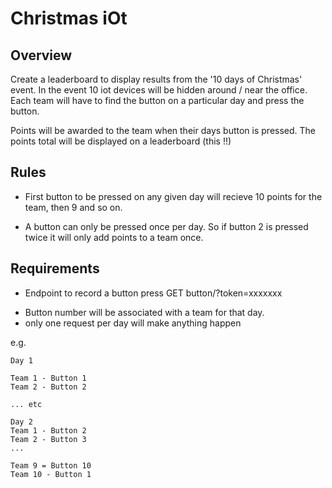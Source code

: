 # Christmas iOt

## Overview

Create a leaderboard to display results from the '10 days of Christmas' event.
In the event 10 iot devices will be hidden around / near the office.  Each team
will have to find the button on a particular day and press the button.

Points will be awarded to the team when their days button is pressed.  The points
total will be displayed on a leaderboard (this !!)


## Rules

- First button to be pressed on any given day will recieve
10 points for the team, then 9 and so on.

- A button can only be pressed once per day.  So if button 2 is pressed twice it
will only add points to a team once.

## Requirements

* Endpoint to record a button press
GET button/<number>?token=xxxxxxx

- Button number will be associated with a team for that day.
- only one request per day will make anything happen

e.g.
```
Day 1

Team 1 - Button 1
Team 2 - Button 2

... etc

Day 2
Team 1 - Button 2
Team 2 - Button 3
...

Team 9 = Button 10
Team 10 - Button 1
```

